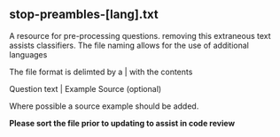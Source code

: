 ## stop-preambles-[lang].txt 
A resource for pre-processing questions. removing this extraneous text assists classifiers.
The file naming allows for the use of additional languages

The file format is delimted by a | with the contents

Question text | Example Source (optional)

Where possible a source example should be added.

**Please sort the file prior to updating to assist in code review**
